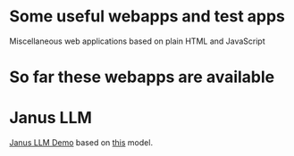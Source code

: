 # Some useful webapps and test apps
Miscellaneous web applications based on plain HTML and JavaScript

# So far these webapps are available
# Janus LLM
[Janus LLM Demo]([https://example.com](https://zlelik.github.io/webapps/janus-llm.html)) based on [this](https://huggingface.co/onnx-community/Janus-1.3B-ONNX) model.
